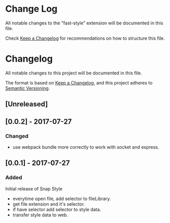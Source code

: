 # Change Log

All notable changes to the "fast-style" extension will be documented in this file.

Check [Keep a Changelog](http://keepachangelog.com/) for recommendations on how to structure this file.

# Changelog
All notable changes to this project will be documented in this file.

The format is based on [Keep a Changelog](https://keepachangelog.com/en/1.0.0/),
and this project adheres to [Semantic Versioning](https://semver.org/spec/v2.0.0.html).

## [Unreleased]

## [0.0.2] - 2017-07-27
### Changed
- use webpack bundle more correctly to work with socket and express.

## [0.0.1] - 2017-07-27
### Added
Initial release of Snap Style
-  everytime open file, add selector to fileLibrary. 
-  get file extension and it's selector.
-  if have selector add selector to style data.
-  transfer style data to web.